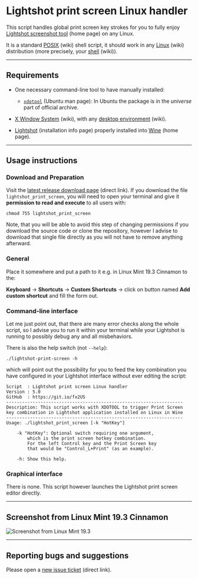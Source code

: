 # Lightshot print screen Linux handler

This script handles global print screen key strokes for you to fully enjoy [Lightshot screenshot tool](https://app.prntscr.com/en/) (home page) on any Linux.

It is a standard [POSIX](https://en.wikipedia.org/wiki/POSIX) (wiki) shell script, it should work in any [Linux](https://en.wikipedia.org/wiki/Linux) (wiki) distribution (more precisely, your [shell](https://en.wikipedia.org/wiki/Unix_shell) (wiki)).

***

## Requirements

- One necessary command-line tool to have manually installed:
	- [`xdotool`](http://manpages.ubuntu.com/manpages/focal/man1/xdotool.1.html) (Ubuntu man page): In Ubuntu the package is in the _universe_ part of official archive.

- [X Window System](https://en.wikipedia.org/wiki/X_Window_System) (wiki), with any [desktop environment](https://en.wikipedia.org/wiki/Desktop_environment) (wiki).

- [Lightshot](https://app.prntscr.com/en/wine-lightshot.html) (installation info page) properly installed into [Wine](https://www.winehq.org/) (home page).

***

## Usage instructions

### Download and Preparation

Visit the [latest release download page](https://github.com/burianvlastimil/lightshot-print-screen-linux-handler/releases/latest) (direct link). If you download the file `lightshot_print_screen`, you will need to open your terminal and give it **permission to read and execute** to all users with:

```
chmod 755 lightshot_print_screen
```

Note, that you will be able to avoid this step of changing permissions if you download the source code or clone the repository, however I advise to download that single file directly as you will not have to remove anything afterward.

### General

Place it somewhere and put a path to it e.g. in Linux Mint 19.3 Cinnamon to the:

**Keyboard** → **Shortcuts** → **Custom Shortcuts** → click on button named **Add custom shortcut** and fill the form out.

### Command-line interface

Let me just point out, that there are many error checks along the whole script, so I advise you to run it within your terminal while your Lightshot is running to possibly debug any and all misbehaviors.

There is also the help switch (not `--help`):

```
./lightshot-print-screen -h
```

which will point out the possibility for you to feed the key combination you have configured in your Lightshot interface without ever editing the script:

```
Script  : Lightshot print screen Linux handler
Version : 5.0
GitHub  : https://git.io/fx2US
-------------------------------------------------------------------
Description: This script works with XDOTOOL to trigger Print Screen
key combination in Lightshot application installed on Linux in Wine
-------------------------------------------------------------------
Usage: ./lightshot_print_screen [-k "HotKey"]

    -k "HotKey": Optional switch requiring one argument,
        which is the print screen hotkey combination.
        For the left Control key and the Print Screen key
        that would be "Control_L+Print" (as an example).

    -h: Show this help.
```

### Graphical interface

There is none. This script however launches the Lightshot print screen editor directly.

***

## Screenshot from Linux Mint 19.3 Cinnamon

![Screenshot from Linux Mint 19.3](https://vlastimilburian.cz/public/github_images/lightshot-linux-mint-19.png)

***

## Reporting bugs and suggestions

Please open a [new issue ticket](https://github.com/burianvlastimil/lightshot-print-screen-linux-handler/issues/new) (direct link).
